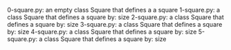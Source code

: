 0-square.py: an empty class Square that defines a a square
1-square.py: a class Square that defines a square by: size
2-square.py: a class Square that defines a square by: size
3-square.py: a class Square that defines a square by: size
4-square.py: a class Square that defines a square by: size
5-square.py: a class Square that defines a square by: size
